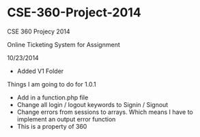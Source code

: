 CSE-360-Project-2014
====================

CSE 360 Projecy 2014

Online Ticketing System for Assignment


10/23/2014
- Added V1 Folder

Things I am going to do for 1.0.1
- Add in a function.php file 
- Change all login / logout keywords to Signin / Signout
- Change errors from sessions to arrays. Which means I have to implement an output error function
- This is a property of 360


